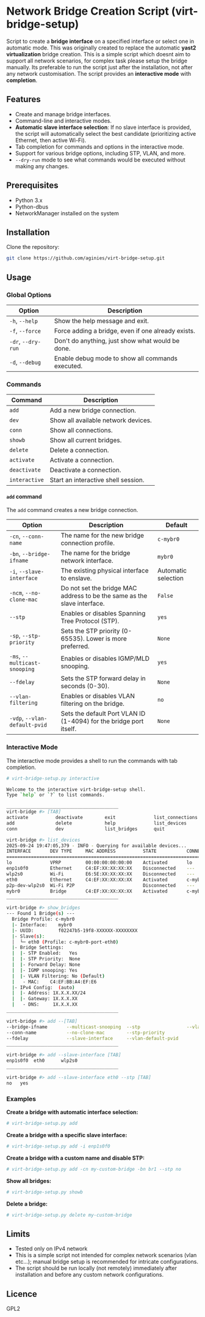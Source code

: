 # Network Bridge Creation Script (virt-bridge-setup)

Script to create a **bridge interface** on a specified interface or select one in automatic mode.
This was originally created to replace the automatic **yast2 virtualization** bridge creation.
This is a simple script which doesnt aim to support all network scenarios, for complex task please setup the bridge manually. Its preferable to run the script just after the installation, not after any network customisation. 
The script provides an **interactive mode** with **completion**.

## Features

*   Create and manage bridge interfaces.
*   Command-line and interactive modes.
*   **Automatic slave interface selection**: If no slave interface is provided, the script will automatically select the best candidate (prioritizing active Ethernet, then active Wi-Fi).
*   Tab completion for commands and options in the interactive mode.
*   Support for various bridge options, including STP, VLAN, and more.
*   `--dry-run` mode to see what commands would be executed without making any changes.

## Prerequisites

- Python 3.x
- Python-dbus
- NetworkManager installed on the system

## Installation

Clone the repository:
```bash
git clone https://github.com/aginies/virt-bridge-setup.git
```

## Usage

### Global Options

| Option | Description |
| --- | --- |
| `-h`, `--help` | Show the help message and exit. |
| `-f`, `--force` | Force adding a bridge, even if one already exists. |
| `-dr`, `--dry-run` | Don't do anything, just show what would be done. |
| `-d`, `--debug` | Enable debug mode to show all commands executed. |

### Commands

| Command | Description |
| --- | --- |
| `add` | Add a new bridge connection. |
| `dev` | Show all available network devices. |
| `conn` | Show all connections. |
| `showb` | Show all current bridges. |
| `delete` | Delete a connection. |
| `activate` | Activate a connection. |
| `deactivate`| Deactivate a connection. |
| `interactive`| Start an interactive shell session. |

#### `add` command

The `add` command creates a new bridge connection.

| Option | Description | Default |
| --- | --- | --- |
| `-cn`, `--conn-name` | The name for the new bridge connection profile. | `c-mybr0` |
| `-bn`, `--bridge-ifname` | The name for the bridge network interface. | `mybr0` |
| `-i`, `--slave-interface` | The existing physical interface to enslave. | Automatic selection |
| `-ncm`, `--no-clone-mac` | Do not set the bridge MAC address to be the same as the slave interface. | `False` |
| `--stp` | Enables or disables Spanning Tree Protocol (STP). | `yes` |
| `-sp`, `--stp-priority` | Sets the STP priority (0-65535). Lower is more preferred. | `None` |
| `-ms`, `--multicast-snooping` | Enables or disables IGMP/MLD snooping. | `yes` |
| `--fdelay` | Sets the STP forward delay in seconds (0-30). | `None` |
| `--vlan-filtering` | Enables or disables VLAN filtering on the bridge. | `no` |
| `-vdp`, `--vlan-default-pvid` | Sets the default Port VLAN ID (1-4094) for the bridge port itself. | `None` |

### Interactive Mode

The interactive mode provides a shell to run the commands with tab completion.

```bash
# virt-bridge-setup.py interactive

Welcome to the interactive virt-bridge-setup shell.
Type `help` or `?` to list commands.

_________________________________________
virt-bridge #> [TAB]
activate          deactivate        exit              list_connections  show_bridges
add               delete            help              list_devices      
conn              dev               list_bridges      quit

virt-bridge #> list_devices
2025-09-24 19:47:05,379 - INFO - Querying for available devices...
INTERFACE       DEV TYPE     MAC ADDRESS          STATE           CONNECTION         AUTOCONNECT
=========================================================================================================
lo              VPRP         00:00:00:00:00:00    Activated       lo                 Yes         
enp1s0f0        Ethernet     C4:EF:XX:XX:XX:XX    Disconnected    ---                Yes         
wlp2s0          Wi-Fi        E6:5E:XX:XX:XX:XX    Disconnected    ---                Yes         
eth0            Ethernet     C4:EF:XX:XX:XX:XX    Activated       c-mybr0-port-eth0  Yes         
p2p-dev-wlp2s0  Wi-Fi P2P                         Disconnected    ---                Yes         
mybr0           Bridge       C4:EF:XX:XX:XX:XX    Activated       c-mybr0            Yes         
_________________________________________

virt-bridge #> show_bridges
--- Found 1 Bridge(s) ---
  Bridge Profile: c-mybr0
  |- Interface:    mybr0
  |- UUID:         f02247b5-19f8-XXXXXX-XXXXXXXX
  |- Slave(s):
  │  └─ eth0 (Profile: c-mybr0-port-eth0)
  |- Bridge Settings:
  |  |- STP Enabled:   Yes
  |  |- STP Priority:  None
  |  |- Forward Delay: None
  |  |- IGMP snooping: Yes
  |  |- VLAN Filtering: No (Default)
  |   - MAC:    C4:EF:BB:A4:EF:E6
  |- IPv4 Config:  (auto)
  |  |- Address: 1X.X.X.XX/24
  |  |- Gateway: 1X.X.X.XX
  |   - DNS:     1X.X.X.XX
_________________________________________

virt-bridge #> add --[TAB]
--bridge-ifname       --multicast-snooping  --stp                 --vlan-filtering
--conn-name           --no-clone-mac        --stp-priority        
--fdelay              --slave-interface     --vlan-default-pvid   
_________________________________________

virt-bridge #> add --slave-interface [TAB]
enp1s0f0  eth0      wlp2s0    
_________________________________________

virt-bridge #> add --slave-interface eth0 --stp [TAB]
no   yes  
```

### Examples

**Create a bridge with automatic interface selection:**
```bash
# virt-bridge-setup.py add
```

**Create a bridge with a specific slave interface:**
```bash
# virt-bridge-setup.py add -i enp1s0f0
```

**Create a bridge with a custom name and disable STP:**
```bash
# virt-bridge-setup.py add -cn my-custom-bridge -bn br1 --stp no
```

**Show all bridges:**
```bash
# virt-bridge-setup.py showb
```

**Delete a bridge:**
```bash
# virt-bridge-setup.py delete my-custom-bridge
```

## Limits

* Tested only on IPv4 network
* This is a simple script not intended for complex network scenarios (vlan etc...); manual bridge setup is recommended for intricate configurations.
* The script should be run locally (not remotely) immediately after installation and before any custom network configurations.

## Licence

GPL2
